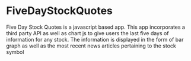 # FiveDayStockQuotes
Five Day Stock Quotes is a javascript based app.  This app incorporates a third party API as well as chart js to give users the last five days of information for any stock.
The information is displayed in the form of bar graph as well as the most recent news articles pertaining to the stock symbol 

